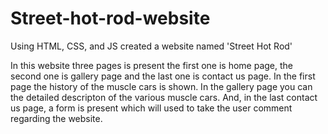 # Street-hot-rod-website
Using HTML, CSS, and JS created a website named 'Street Hot Rod'

In this website three pages is present the first one is home page, the second one is gallery page and the last one is contact us page.
In the first page the history of the muscle cars is shown.
In the gallery page you can the detailed descripton of the various muscle cars.
And, in the last contact us page, a form is present which will used to take the user comment regarding the website.

